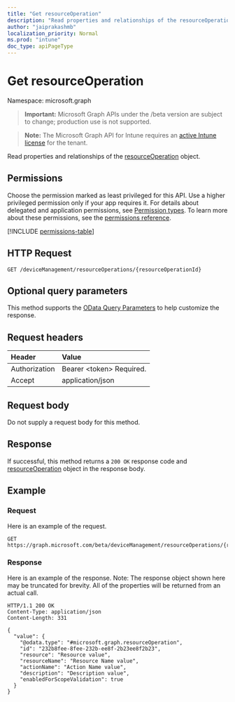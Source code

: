 ```yaml
---
title: "Get resourceOperation"
description: "Read properties and relationships of the resourceOperation object."
author: "jaiprakashmb"
localization_priority: Normal
ms.prod: "intune"
doc_type: apiPageType
---
```


# Get resourceOperation

Namespace: microsoft.graph

> **Important:** Microsoft Graph APIs under the /beta version are subject to change; production use is not supported.

> **Note:** The Microsoft Graph API for Intune requires an [active Intune license](https://go.microsoft.com/fwlink/?linkid=839381) for the tenant.

Read properties and relationships of the [resourceOperation](../resources/intune-rbac-resourceoperation.md) object.

## Permissions
Choose the permission marked as least privileged for this API. Use a higher privileged permission only if your app requires it. For details about delegated and application permissions, see [Permission types](/graph/permissions-overview#permission-types). To learn more about these permissions, see the [permissions reference](/graph/permissions-reference).

<!-- { "blockType": "permissions", "name": "intune_rbac_resourceoperation_get" } -->
[!INCLUDE [permissions-table](../includes/permissions/intune-rbac-resourceoperation-get-permissions.md)]

## HTTP Request
<!-- {
  "blockType": "ignored"
}
-->
``` http
GET /deviceManagement/resourceOperations/{resourceOperationId}
```

## Optional query parameters
This method supports the [OData Query Parameters](/graph/query-parameters) to help customize the response.

## Request headers
|Header|Value|
|:---|:---|
|Authorization|Bearer &lt;token&gt; Required.|
|Accept|application/json|

## Request body
Do not supply a request body for this method.

## Response
If successful, this method returns a `200 OK` response code and [resourceOperation](../resources/intune-rbac-resourceoperation.md) object in the response body.

## Example

### Request
Here is an example of the request.
``` http
GET https://graph.microsoft.com/beta/deviceManagement/resourceOperations/{resourceOperationId}
```

### Response
Here is an example of the response. Note: The response object shown here may be truncated for brevity. All of the properties will be returned from an actual call.
``` http
HTTP/1.1 200 OK
Content-Type: application/json
Content-Length: 331

{
  "value": {
    "@odata.type": "#microsoft.graph.resourceOperation",
    "id": "232b8fee-8fee-232b-ee8f-2b23ee8f2b23",
    "resource": "Resource value",
    "resourceName": "Resource Name value",
    "actionName": "Action Name value",
    "description": "Description value",
    "enabledForScopeValidation": true
  }
}
```
